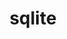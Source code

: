 ---
title: "sqlite"
layout: cache
categories: [package, v0.20.3]
meta: {"versions": ["3.40.1"], "compilers": ["gcc@=11.1.0", "gcc@=11.3.0", "gcc@=11.4.0", "gcc@=12.1.0", "gcc@=7.3.1", "gcc@=7.5.0", "oneapi@=2023.0.0"], "oss": ["amzn2", "ubuntu18.04", "ubuntu20.04", "ubuntu22.04"], "platforms": ["linux"], "targets": ["aarch64", "neoverse_n1", "ppc64le", "x86_64", "x86_64_v3"], "stacks": ["aws-ahug", "aws-ahug-aarch64", "aws-isc", "aws-isc-aarch64", "build_systems", "data-vis-sdk", "e4s", "e4s-oneapi", "e4s-power", "gpu-tests", "ml-linux-x86_64-cpu", "ml-linux-x86_64-cuda", "ml-linux-x86_64-rocm", "radiuss", "radiuss-aws", "radiuss-aws-aarch64", "root", "tutorial"], "num_specs": 10, "num_specs_by_stack": {"aws-ahug-aarch64": 2, "radiuss-aws-aarch64": 2, "root": 10, "aws-isc-aarch64": 2, "radiuss-aws": 1, "aws-isc": 1, "aws-ahug": 1, "radiuss": 1, "build_systems": 1, "e4s-power": 1, "gpu-tests": 1, "e4s": 1, "data-vis-sdk": 1, "e4s-oneapi": 1, "tutorial": 2, "ml-linux-x86_64-rocm": 1, "ml-linux-x86_64-cpu": 1, "ml-linux-x86_64-cuda": 1}}
spec_details: [{"hash": "fk4xblng2ihd6cxr3zkkdelbfbk5z3nk", "compiler": "gcc@=7.3.1", "versions": ["3.40.1"], "os": "amzn2", "platform": "linux", "target": "aarch64", "variants": ["build_system=autotools", "+column_metadata", "+dynamic_extensions", "+fts", "~functions", "+rtree"], "stacks": ["aws-ahug-aarch64", "radiuss-aws-aarch64", "root", "aws-isc-aarch64"], "size": "-", "tarball": "https://binaries.spack.io/v0.20.3/build_cache/linux-amzn2-aarch64/gcc-7.3.1/sqlite-3.40.1/linux-amzn2-aarch64-gcc-7.3.1-sqlite-3.40.1-fk4xblng2ihd6cxr3zkkdelbfbk5z3nk.spack"}, {"hash": "ctaef3j2jiqdptqbh4wfv6n4636r3igh", "compiler": "gcc@=7.3.1", "versions": ["3.40.1"], "os": "amzn2", "platform": "linux", "target": "neoverse_n1", "variants": ["build_system=autotools", "+column_metadata", "+dynamic_extensions", "+fts", "~functions", "+rtree"], "stacks": ["aws-ahug-aarch64", "radiuss-aws-aarch64", "root", "aws-isc-aarch64"], "size": "-", "tarball": "https://binaries.spack.io/v0.20.3/build_cache/linux-amzn2-neoverse_n1/gcc-7.3.1/sqlite-3.40.1/linux-amzn2-neoverse_n1-gcc-7.3.1-sqlite-3.40.1-ctaef3j2jiqdptqbh4wfv6n4636r3igh.spack"}, {"hash": "agndlp6aw4uczq5andtb44t5upraqmfh", "compiler": "gcc@=7.3.1", "versions": ["3.40.1"], "os": "amzn2", "platform": "linux", "target": "x86_64_v3", "variants": ["build_system=autotools", "+column_metadata", "+dynamic_extensions", "+fts", "~functions", "+rtree"], "stacks": ["root", "radiuss-aws", "aws-isc", "aws-ahug"], "size": "-", "tarball": "https://binaries.spack.io/v0.20.3/build_cache/linux-amzn2-x86_64_v3/gcc-7.3.1/sqlite-3.40.1/linux-amzn2-x86_64_v3-gcc-7.3.1-sqlite-3.40.1-agndlp6aw4uczq5andtb44t5upraqmfh.spack"}, {"hash": "cobe3bvb37ngertvc2amqea2xbf7okmd", "compiler": "gcc@=7.5.0", "versions": ["3.40.1"], "os": "ubuntu18.04", "platform": "linux", "target": "x86_64_v3", "variants": ["build_system=autotools", "+column_metadata", "+dynamic_extensions", "+fts", "~functions", "+rtree"], "stacks": ["radiuss", "build_systems", "root"], "size": "-", "tarball": "https://binaries.spack.io/v0.20.3/build_cache/linux-ubuntu18.04-x86_64_v3/gcc-7.5.0/sqlite-3.40.1/linux-ubuntu18.04-x86_64_v3-gcc-7.5.0-sqlite-3.40.1-cobe3bvb37ngertvc2amqea2xbf7okmd.spack"}, {"hash": "ddp2i2lfr2kzxnslv66g7cz4vrhgwhc4", "compiler": "gcc@=11.1.0", "versions": ["3.40.1"], "os": "ubuntu20.04", "platform": "linux", "target": "ppc64le", "variants": ["build_system=autotools", "+column_metadata", "+dynamic_extensions", "+fts", "~functions", "+rtree"], "stacks": ["e4s-power", "root"], "size": "-", "tarball": "https://binaries.spack.io/v0.20.3/build_cache/linux-ubuntu20.04-ppc64le/gcc-11.1.0/sqlite-3.40.1/linux-ubuntu20.04-ppc64le-gcc-11.1.0-sqlite-3.40.1-ddp2i2lfr2kzxnslv66g7cz4vrhgwhc4.spack"}, {"hash": "es7atqpwzg2aittlcakl2j5z3jd343vd", "compiler": "gcc@=11.1.0", "versions": ["3.40.1"], "os": "ubuntu20.04", "platform": "linux", "target": "x86_64_v3", "variants": ["build_system=autotools", "+column_metadata", "+dynamic_extensions", "+fts", "~functions", "+rtree"], "stacks": ["gpu-tests", "e4s", "data-vis-sdk", "root"], "size": "-", "tarball": "https://binaries.spack.io/v0.20.3/build_cache/linux-ubuntu20.04-x86_64_v3/gcc-11.1.0/sqlite-3.40.1/linux-ubuntu20.04-x86_64_v3-gcc-11.1.0-sqlite-3.40.1-es7atqpwzg2aittlcakl2j5z3jd343vd.spack"}, {"hash": "k3l5sszenyw7rg65dqtvjkucxs6auoho", "compiler": "oneapi@=2023.0.0", "versions": ["3.40.1"], "os": "ubuntu20.04", "platform": "linux", "target": "x86_64", "variants": ["build_system=autotools", "+column_metadata", "+dynamic_extensions", "+fts", "~functions", "+rtree"], "stacks": ["e4s-oneapi", "root"], "size": "-", "tarball": "https://binaries.spack.io/v0.20.3/build_cache/linux-ubuntu20.04-x86_64/oneapi-2023.0.0/sqlite-3.40.1/linux-ubuntu20.04-x86_64-oneapi-2023.0.0-sqlite-3.40.1-k3l5sszenyw7rg65dqtvjkucxs6auoho.spack"}, {"hash": "ismbqj3jqkptdvbhcleb352y55pozdn4", "compiler": "gcc@=11.3.0", "versions": ["3.40.1"], "os": "ubuntu22.04", "platform": "linux", "target": "x86_64_v3", "variants": ["build_system=autotools", "+column_metadata", "+dynamic_extensions", "+fts", "~functions", "+rtree"], "stacks": ["tutorial", "root"], "size": "-", "tarball": "https://binaries.spack.io/v0.20.3/build_cache/linux-ubuntu22.04-x86_64_v3/gcc-11.3.0/sqlite-3.40.1/linux-ubuntu22.04-x86_64_v3-gcc-11.3.0-sqlite-3.40.1-ismbqj3jqkptdvbhcleb352y55pozdn4.spack"}, {"hash": "e5ysr6dohondg5uolbj3lrejhblx6s6n", "compiler": "gcc@=11.4.0", "versions": ["3.40.1"], "os": "ubuntu22.04", "platform": "linux", "target": "x86_64_v3", "variants": ["build_system=autotools", "+column_metadata", "+dynamic_extensions", "+fts", "~functions", "+rtree"], "stacks": ["ml-linux-x86_64-rocm", "ml-linux-x86_64-cpu", "ml-linux-x86_64-cuda", "root"], "size": "-", "tarball": "https://binaries.spack.io/v0.20.3/build_cache/linux-ubuntu22.04-x86_64_v3/gcc-11.4.0/sqlite-3.40.1/linux-ubuntu22.04-x86_64_v3-gcc-11.4.0-sqlite-3.40.1-e5ysr6dohondg5uolbj3lrejhblx6s6n.spack"}, {"hash": "at2vwsul2nsxzju2i4po34mkxh4ixo36", "compiler": "gcc@=12.1.0", "versions": ["3.40.1"], "os": "ubuntu22.04", "platform": "linux", "target": "x86_64_v3", "variants": ["build_system=autotools", "+column_metadata", "+dynamic_extensions", "+fts", "~functions", "+rtree"], "stacks": ["tutorial", "root"], "size": "-", "tarball": "https://binaries.spack.io/v0.20.3/build_cache/linux-ubuntu22.04-x86_64_v3/gcc-12.1.0/sqlite-3.40.1/linux-ubuntu22.04-x86_64_v3-gcc-12.1.0-sqlite-3.40.1-at2vwsul2nsxzju2i4po34mkxh4ixo36.spack"}]
---